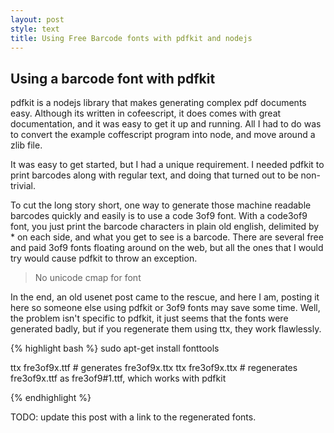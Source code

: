 ```yaml
---
layout: post
style: text
title: Using Free Barcode fonts with pdfkit and nodejs
---
```


## Using a barcode font with pdfkit

pdfkit is a nodejs library that makes generating complex pdf documents easy. Although its written in cofeescript, it does comes with great documentation, and it was easy to get it up and running. All I had to do was to convert the example coffescript program into node, and move around a zlib file. 

It was easy to get started, but I had a unique requirement. I needed pdfkit to print barcodes along with regular text, and doing that turned out to be non-trivial.

To cut the long story short, one way to generate those machine readable barcodes quickly and easily is to use a code 3of9 font. With a code3of9 font, you just print the barcode characters in plain old english, delimited by * on each side, and what you get to see is a barcode. There are several free and paid 3of9 fonts floating around on the web, but all the ones that I would try would cause pdfkit to throw an exception.

> No unicode cmap for font

In the end, an old usenet post came to the rescue, and here I am, posting it here so someone else using pdfkit or 3of9 fonts may save some time. Well, the problem isn't specific to pdfkit, it just seems that the fonts were generated badly, but if you regenerate them using ttx, they work flawlessly.

{% highlight bash %}
sudo apt-get install fonttools

ttx fre3of9x.ttf  # generates fre3of9x.ttx
ttx fre3of9x.ttx  # regenerates fre3of9x.ttf as fre3of9#1.ttf, which works with pdfkit

{% endhighlight %}

TODO: update this post with a link to the regenerated fonts.
